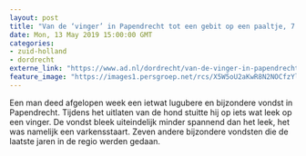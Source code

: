 ```yaml
---
layout: post
title: "Van de ‘vinger’ in Papendrecht tot een gebit op een paaltje, 7 bijzondere vondsten in de regio"
date: Mon, 13 May 2019 15:00:00 GMT
categories: 
- zuid-holland 
- dordrecht 
externe_link: "https://www.ad.nl/dordrecht/van-de-vinger-in-papendrecht-tot-een-gebit-op-een-paaltje-7-bijzondere-vondsten-in-de-regio~aca4633f/"
feature_image: "https://images1.persgroep.net/rcs/X5W5oU2aKwR8N2NOCfzYl4B_LkI/diocontent/148236029/_fitwidth/400/?appId=21791a8992982cd8da851550a453bd7f&quality=0.7"
---
```


Een man deed afgelopen week een ietwat lugubere en bijzondere vondst in Papendrecht. Tijdens het uitlaten van de hond stuitte hij op iets wat leek op een vinger. De vondst bleek uiteindelijk minder spannend dan het leek, het was namelijk een varkensstaart. Zeven andere bijzondere vondsten die de laatste jaren in de regio werden gedaan.
